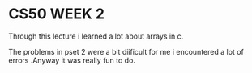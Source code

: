 # CS50 WEEK 2

<p> Through this lecture i learned a lot about arrays in c. </p>
<p>The problems in pset 2 were a bit diificult for me i encountered a lot of errors .Anyway it was really fun to do.</p>
